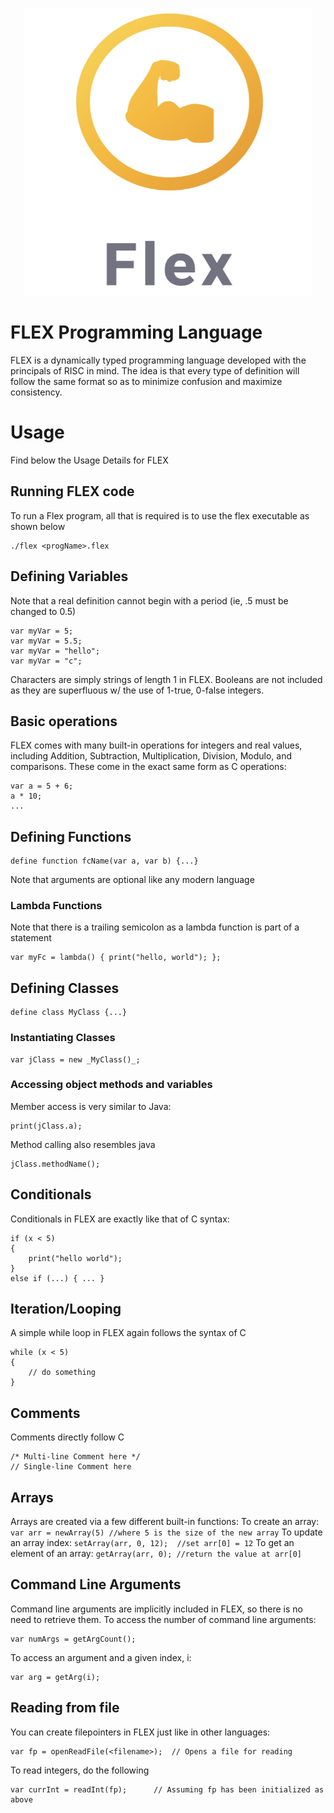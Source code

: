 <p align="center">
	<img width="460" height="460" src="IMG_5594.jpg">
</p>

# FLEX Programming Language

FLEX is a dynamically typed programming language developed with the principals of RISC in mind. The idea is that every type of definition will follow the same format so as to minimize confusion and maximize consistency.


# Usage
Find below the Usage Details for FLEX

## Running FLEX code
To run a Flex program, all that is required is to use the flex executable as shown below
```
./flex <progName>.flex
```

## Defining Variables
Note that a real definition cannot begin with a period (ie, .5 must be changed to 0.5)
```
var myVar = 5;
var myVar = 5.5;
var myVar = "hello";
var myVar = "c";
```

Characters are simply strings of length 1 in FLEX. Booleans are not included as they are superfluous w/ the use of 1-true, 0-false integers.

## Basic operations
FLEX comes with many built-in operations for integers and real values, including Addition, Subtraction, Multiplication, Division, Modulo, and comparisons.
These come in the exact same form as C operations:
```
var a = 5 + 6;
a * 10;
...
```

## Defining Functions
```
define function fcName(var a, var b) {...}
```
Note that arguments are optional like any modern language

### Lambda Functions
Note that there is a trailing semicolon as a lambda function is part of a statement
```
var myFc = lambda() { print("hello, world"); };
```

## Defining Classes
```
define class MyClass {...}
```

### Instantiating Classes
```
var jClass = new _MyClass()_;
```

### Accessing object methods and variables
Member access is very similar to Java:
```
print(jClass.a);
```
Method calling also resembles java
```
jClass.methodName();
```
## Conditionals
Conditionals in FLEX are exactly like that of C syntax:
```
if (x < 5)
{
	print("hello world");
}
else if (...) { ... }
```

## Iteration/Looping
A simple while loop in FLEX again follows the syntax of C
```
while (x < 5)
{
	// do something
}
```

## Comments
Comments directly follow C
```
/* Multi-line Comment here */
// Single-line Comment here
```

## Arrays
Arrays are created via a few different built-in functions:
To create an array: ```var arr = newArray(5) //where 5 is the size of the new array```
To update an array index: ```setArray(arr, 0, 12);	//set arr[0] = 12```
To get an element of an array: ```getArray(arr, 0); //return the value at arr[0]```

## Command Line Arguments
Command line arguments are implicitly included in FLEX, so there is no need to retrieve them.
To access the number of command line arguments:
```
var numArgs = getArgCount();
```
To access an argument and a given index, i:
```
var arg = getArg(i);
```

## Reading from file
You can create filepointers in FLEX just like in other languages:
```
var fp = openReadFile(<filename>);	// Opens a file for reading
```
To read integers, do the following
```
var currInt = readInt(fp);		// Assuming fp has been initialized as above
```

